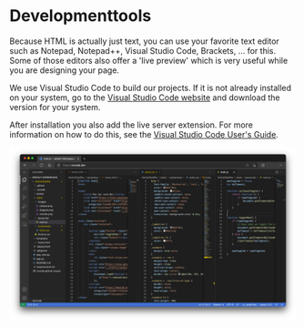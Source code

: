 # Developmenttools

Because HTML is actually just text, you can use your favorite text editor such as Notepad, Notepad++, Visual Studio Code, Brackets, ... for this. Some of those editors also offer a 'live preview' which is very useful while you are designing your page.

We use Visual Studio Code to build our projects. If it is not already installed on your system, go to the [Visual Studio Code website](https://code.visualstudio.com/) and download the version for your system. 

After installation you also add the live server extension. For more information on how to do this, see the [Visual Studio Code User's Guide](https://code.visualstudio.com/docs/editor/extension-marketplace).

![IMAGE](./images/image1.png)
